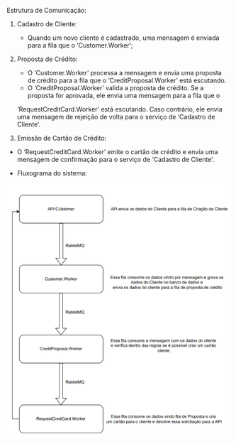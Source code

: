 Estrutura de Comunicação:

1. Cadastro de Cliente:
    - Quando um novo cliente é cadastrado, uma mensagem é enviada para a fila que o ‘Customer.Worker’;
2. Proposta de Crédito:
    - O ‘Customer.Worker’ processa a mensagem e envia uma proposta de crédito para a fila que o ‘CreditProposal.Worker’ está escutando.
    - O ‘CreditProposal.Worker’ valida a proposta de crédito. Se a proposta for aprovada, ele envia uma mensagem para a fila que o
    
    ‘RequestCreditCard.Worker’ está escutando. Caso contrário, ele envia uma mensagem de rejeição de volta para o serviço de ‘Cadastro de Cliente’.
    
3. Emissão de Cartão de Crédito:
- O ‘RequestCreditCard.Worker’ emite o cartão de crédito e envia uma mensagem de confirmação para o serviço de ‘Cadastro de Cliente’.

- Fluxograma do sistema:
  
<div align="center">
    <img src="./fluxograma.png" alt="Diagrama da Arquitetura">
</div>
